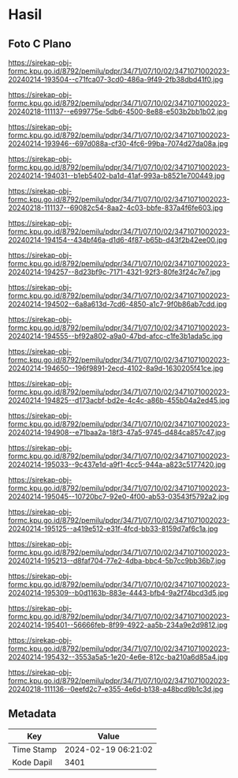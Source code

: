# Hasil

## Foto C Plano

https://sirekap-obj-formc.kpu.go.id/8792/pemilu/pdpr/34/71/07/10/02/3471071002023-20240214-193504--c71fca07-3cd0-486a-9f49-2fb38dbd41f0.jpg

https://sirekap-obj-formc.kpu.go.id/8792/pemilu/pdpr/34/71/07/10/02/3471071002023-20240218-111137--e699775e-5db6-4500-8e88-e503b2bb1b02.jpg

https://sirekap-obj-formc.kpu.go.id/8792/pemilu/pdpr/34/71/07/10/02/3471071002023-20240214-193946--697d088a-cf30-4fc6-99ba-7074d27da08a.jpg

https://sirekap-obj-formc.kpu.go.id/8792/pemilu/pdpr/34/71/07/10/02/3471071002023-20240214-194031--b1eb5402-ba1d-41af-993a-b8521e700449.jpg

https://sirekap-obj-formc.kpu.go.id/8792/pemilu/pdpr/34/71/07/10/02/3471071002023-20240218-111137--69082c54-8aa2-4c03-bbfe-837a4f6fe603.jpg

https://sirekap-obj-formc.kpu.go.id/8792/pemilu/pdpr/34/71/07/10/02/3471071002023-20240214-194154--434bf46a-d1d6-4f87-b65b-d43f2b42ee00.jpg

https://sirekap-obj-formc.kpu.go.id/8792/pemilu/pdpr/34/71/07/10/02/3471071002023-20240214-194257--8d23bf9c-7171-4321-92f3-80fe3f24c7e7.jpg

https://sirekap-obj-formc.kpu.go.id/8792/pemilu/pdpr/34/71/07/10/02/3471071002023-20240214-194502--6a8a613d-7cd6-4850-a1c7-9f0b86ab7cdd.jpg

https://sirekap-obj-formc.kpu.go.id/8792/pemilu/pdpr/34/71/07/10/02/3471071002023-20240214-194555--bf92a802-a9a0-47bd-afcc-c1fe3b1ada5c.jpg

https://sirekap-obj-formc.kpu.go.id/8792/pemilu/pdpr/34/71/07/10/02/3471071002023-20240214-194650--196f9891-2ecd-4102-8a9d-1630205f41ce.jpg

https://sirekap-obj-formc.kpu.go.id/8792/pemilu/pdpr/34/71/07/10/02/3471071002023-20240214-194825--d173acbf-bd2e-4c4c-a86b-455b04a2ed45.jpg

https://sirekap-obj-formc.kpu.go.id/8792/pemilu/pdpr/34/71/07/10/02/3471071002023-20240214-194908--e71baa2a-18f3-47a5-9745-d484ca857c47.jpg

https://sirekap-obj-formc.kpu.go.id/8792/pemilu/pdpr/34/71/07/10/02/3471071002023-20240214-195033--9c437e1d-a9f1-4cc5-944a-a823c5177420.jpg

https://sirekap-obj-formc.kpu.go.id/8792/pemilu/pdpr/34/71/07/10/02/3471071002023-20240214-195045--10720bc7-92e0-4f00-ab53-03543f5792a2.jpg

https://sirekap-obj-formc.kpu.go.id/8792/pemilu/pdpr/34/71/07/10/02/3471071002023-20240214-195125--a419e512-e31f-4fcd-bb33-8159d7af6c1a.jpg

https://sirekap-obj-formc.kpu.go.id/8792/pemilu/pdpr/34/71/07/10/02/3471071002023-20240214-195213--d8faf704-77e2-4dba-bbc4-5b7cc9bb36b7.jpg

https://sirekap-obj-formc.kpu.go.id/8792/pemilu/pdpr/34/71/07/10/02/3471071002023-20240214-195309--b0d1163b-883e-4443-bfb4-9a2f74bcd3d5.jpg

https://sirekap-obj-formc.kpu.go.id/8792/pemilu/pdpr/34/71/07/10/02/3471071002023-20240214-195401--56666feb-8f99-4922-aa5b-234a9e2d9812.jpg

https://sirekap-obj-formc.kpu.go.id/8792/pemilu/pdpr/34/71/07/10/02/3471071002023-20240214-195432--3553a5a5-1e20-4e6e-812c-ba210a6d85a4.jpg

https://sirekap-obj-formc.kpu.go.id/8792/pemilu/pdpr/34/71/07/10/02/3471071002023-20240218-111136--0eefd2c7-e355-4e6d-b138-a48bcd9b1c3d.jpg


## Metadata

| Key        | Value               |
| ---------- | ------------------- |
| Time Stamp | 2024-02-19 06:21:02 |
| Kode Dapil | 3401                |



